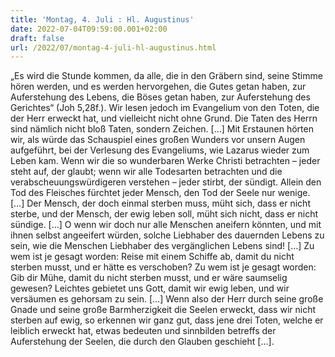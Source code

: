 ```yaml
---
title: 'Montag, 4. Juli : Hl. Augustinus'
date: 2022-07-04T09:59:00.001+02:00
draft: false
url: /2022/07/montag-4-juli-hl-augustinus.html
---
```


„Es wird die Stunde kommen, da alle, die in den Gräbern sind, seine Stimme hören werden, und es werden hervorgehen, die Gutes getan haben, zur Auferstehung des Lebens, die Böses getan haben, zur Auferstehung des Gerichtes“ (Joh 5,28f.). Wir lesen jedoch im Evangelium von den Toten, die der Herr erweckt hat, und vielleicht nicht ohne Grund. Die Taten des Herrn sind nämlich nicht bloß Taten, sondern Zeichen. \[…\] Mit Erstaunen hörten wir, als würde das Schauspiel eines großen Wunders vor unsern Augen aufgeführt, bei der Verlesung des Evangeliums, wie Lazarus wieder zum Leben kam. Wenn wir die so wunderbaren Werke Christi betrachten – jeder steht auf, der glaubt; wenn wir alle Todesarten betrachten und die verabscheuungswürdigeren verstehen – jeder stirbt, der sündigt. Allein den Tod des Fleisches fürchtet jeder Mensch, den Tod der Seele nur wenige. \[…\] Der Mensch, der doch einmal sterben muss, müht sich, dass er nicht sterbe, und der Mensch, der ewig leben soll, müht sich nicht, dass er nicht sündige. \[…\] O wenn wir doch nur alle Menschen aneifern könnten, und mit ihnen selbst angeeifert würden, solche Liebhaber des dauernden Lebens zu sein, wie die Menschen Liebhaber des vergänglichen Lebens sind! \[…\] Zu wem ist je gesagt worden: Reise mit einem Schiffe ab, damit du nicht sterben musst, und er hätte es verschoben? Zu wem ist je gesagt worden: Gib dir Mühe, damit du nicht sterben musst, und er wäre saumselig gewesen? Leichtes gebietet uns Gott, damit wir ewig leben, und wir versäumen es gehorsam zu sein. \[…\] Wenn also der Herr durch seine große Gnade und seine große Barmherzigkeit die Seelen erweckt, dass wir nicht sterben auf ewig, so erkennen wir ganz gut, dass jene drei Toten, welche er leiblich erweckt hat, etwas bedeuten und sinnbilden betreffs der Auferstehung der Seelen, die durch den Glauben geschieht \[…\].